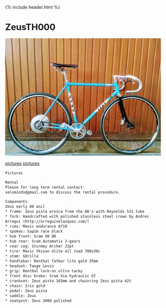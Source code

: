 {% include header.html %}

# ZeusTH000

![velominds](TH000v1.jpg)

<a href="https://www.instagram.com/velominds/">pictures</a>
<a href="https://www.pinterest.ch/velominds/circular-concept-iii/">pictures</a> 

```
Pictures
```

```
Rental
Please for long term rental contact: 
velominds@gmail.com to discuss the rental procedure. 
```

```
Components
Zeus early 80 anil
* frame: Zeus pista eroica from the 80's with Reynolds 531 tube
* fork: Handcrafted with polished stainless steel crown by Andres Arregui (http://arreguivelazquez.com/) 
* rims: Mavic endurance A719
* spokes: Sapim race black
* hub front: Sram X0 QR 
* hub rear: Sram Automatix 2-gears
* rear cog: Sturmey Archer 22pt
* tire: Mavic Yksion elite all road 700x30c
* stem: GOrilla
* handlebar: Renthal fatbar lite gold 35mm
* headset: Tange Levin
* grip: Renthal lock-on ultra tacky
* front disc brake: Sram Via hydraulic GT
* crankset: Zeus pista 165mm and chainring Zeus pista 42t
* chain: Iris gold
* pedal: Zeus pista
* saddle: Zeus
* seatpost: Zeus 2000 polished

```

